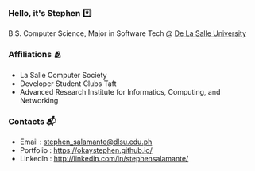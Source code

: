### Hello, it's Stephen *️⃣

B.S. Computer Science, Major in Software Tech @ [De La Salle University](http://dlsu.edu.ph/)

### Affiliations 🫂
- La Salle Computer Society
- Developer Student Clubs Taft
- Advanced Research Institute for Informatics, Computing, and Networking

### Contacts 📬
- Email : stephen_salamante@dlsu.edu.ph
- Portfolio : https://okaystephen.github.io/
- LinkedIn : http://linkedin.com/in/stephensalamante/

<!--
**okaystephen/okaystephen** is a ✨ _special_ ✨ repository because its `README.md` (this file) appears on your GitHub profile.

Here are some ideas to get you started:

- 🔭 I’m currently working on ...
- 🌱 I’m currently learning ...
- 👯 I’m looking to collaborate on ...
- 🤔 I’m looking for help with ...
- 💬 Ask me about ...
- 📫 How to reach me: ...
- 😄 Pronouns: ...
- ⚡ Fun fact: ...

[de la salle university](http://dlsu.edu.ph/)
-->
